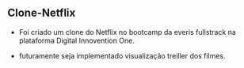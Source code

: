 ﻿## Clone-Netflix
 
- Foi criado um clone do Netflix no bootcamp  da everis fullstrack na plataforma Digital Innovention One.

- futuramente seja implementado visualização treiller dos filmes.
